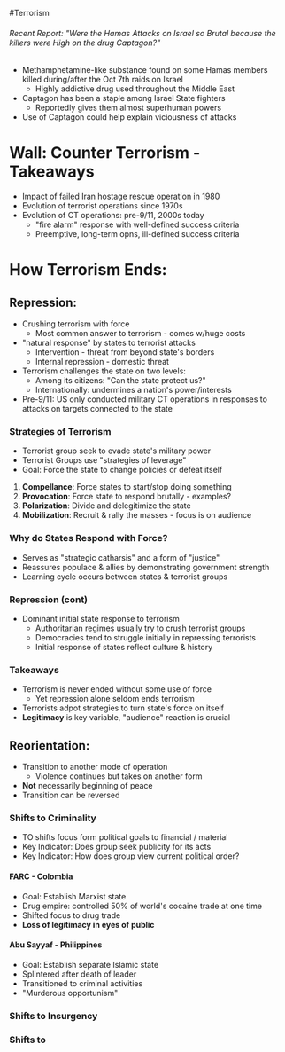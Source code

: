 #Terrorism
###### Recent Report: "Were the Hamas Attacks on Israel so Brutal because the killers were High on the drug Captagon?"
- Methamphetamine-like substance found on some Hamas members killed during/after the Oct 7th raids on Israel
	- Highly addictive drug used throughout the Middle East
- Captagon has been a staple among Israel State fighters
	- Reportedly gives them almost superhuman powers
- Use of Captagon could help explain viciousness of attacks

# Wall: Counter Terrorism - Takeaways
- Impact of failed Iran hostage rescue operation in 1980
- Evolution of terrorist operations since 1970s
- Evolution of CT operations: pre-9/11, 2000s today
	- "fire alarm" response with well-defined success criteria
	- Preemptive, long-term opns, ill-defined success criteria

# How Terrorism Ends:

## Repression:
- Crushing terrorism with force
	- Most common answer to terrorism - comes w/huge costs
- "natural response" by states to terrorist attacks
	- Intervention - threat from beyond state's borders
	- Internal repression - domestic threat
- Terrorism challenges the state on two levels:
	- Among its citizens: "Can the state protect us?"
	- Internationally: undermines a nation's power/interests
- Pre-9/11: US only conducted military CT operations in responses to attacks on targets connected to the state

### Strategies of Terrorism
- Terrorist group seek to evade state's military power
- Terrorist Groups use "strategies of leverage"
- Goal: Force the state to change policies or defeat itself

1. **Compellance**: Force states to start/stop doing something
2. **Provocation**: Force state to respond brutally - examples?
3. **Polarization**: Divide and delegitimize the state
4. **Mobilization**: Recruit & rally the masses - focus is on audience

### Why do States Respond with Force?
- Serves as "strategic catharsis" and a form of "justice"
- Reassures populace & allies by demonstrating government strength
- Learning cycle occurs between states & terrorist groups

### Repression (cont)
- Dominant initial state response to terrorism
	- Authoritarian regimes usually try to crush terrorist groups
	- Democracies tend to struggle initially in repressing terrorists
	- Initial response of states reflect culture & history

### Takeaways
- Terrorism is never ended without some use of force
	- Yet repression alone seldom ends terrorism
- Terrorists adpot strategies to turn state's force on itself
- **Legitimacy** is key variable, "audience" reaction is crucial

## Reorientation:
- Transition to another mode of operation
	- Violence continues but takes on another form
- **Not** necessarily beginning of peace
- Transition can be reversed

### Shifts to Criminality
- TO shifts focus form political goals to financial / material
- Key Indicator: Does group seek publicity for its acts
- Key Indicator: How does group view current political order?

#### FARC - Colombia
- Goal: Establish Marxist state
- Drug empire: controlled 50% of world's cocaine trade at one time
- Shifted focus to drug trade
- **Loss of legitimacy in eyes of public**

#### Abu Sayyaf - Philippines
- Goal: Establish separate Islamic state
- Splintered after death of leader
- Transitioned to criminal activities
- "Murderous opportunism"

### Shifts to Insurgency


### Shifts to 
